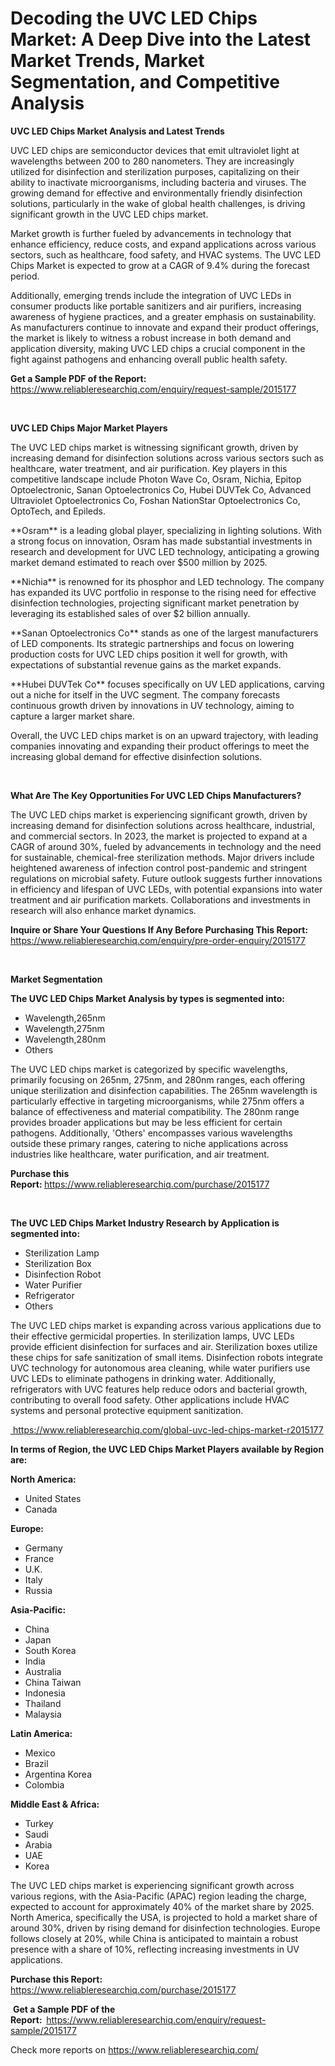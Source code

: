 <p><h1>Decoding the UVC LED Chips Market: A Deep Dive into the Latest Market Trends, Market Segmentation, and Competitive Analysis</h1></p><p><strong>UVC LED Chips Market Analysis and Latest Trends</strong></p>
<p><p>UVC LED chips are semiconductor devices that emit ultraviolet light at wavelengths between 200 to 280 nanometers. They are increasingly utilized for disinfection and sterilization purposes, capitalizing on their ability to inactivate microorganisms, including bacteria and viruses. The growing demand for effective and environmentally friendly disinfection solutions, particularly in the wake of global health challenges, is driving significant growth in the UVC LED chips market. </p><p>Market growth is further fueled by advancements in technology that enhance efficiency, reduce costs, and expand applications across various sectors, such as healthcare, food safety, and HVAC systems. The UVC LED Chips Market is expected to grow at a CAGR of 9.4% during the forecast period. </p><p>Additionally, emerging trends include the integration of UVC LEDs in consumer products like portable sanitizers and air purifiers, increasing awareness of hygiene practices, and a greater emphasis on sustainability. As manufacturers continue to innovate and expand their product offerings, the market is likely to witness a robust increase in both demand and application diversity, making UVC LED chips a crucial component in the fight against pathogens and enhancing overall public health safety.</p></p>
<p><strong>Get a Sample PDF of the Report:&nbsp;</strong> <a href="https://www.reliableresearchiq.com/enquiry/request-sample/2015177?utm_campaign=2267&utm_medium=2&utm_source=Github&utm_content=ia&utm_term=11022025&utm_id=uvc-led-chips">https://www.reliableresearchiq.com/enquiry/request-sample/2015177</a></p>
<p>&nbsp;</p>
<p><strong>UVC LED Chips Major Market Players</strong></p>
<p><p>The UVC LED chips market is witnessing significant growth, driven by increasing demand for disinfection solutions across various sectors such as healthcare, water treatment, and air purification. Key players in this competitive landscape include Photon Wave Co, Osram, Nichia, Epitop Optoelectronic, Sanan Optoelectronics Co, Hubei DUVTek Co, Advanced Ultraviolet Optoelectronics Co, Foshan NationStar Optoelectronics Co, OptoTech, and Epileds.</p><p>**Osram** is a leading global player, specializing in lighting solutions. With a strong focus on innovation, Osram has made substantial investments in research and development for UVC LED technology, anticipating a growing market demand estimated to reach over $500 million by 2025.</p><p>**Nichia** is renowned for its phosphor and LED technology. The company has expanded its UVC portfolio in response to the rising need for effective disinfection technologies, projecting significant market penetration by leveraging its established sales of over $2 billion annually.</p><p>**Sanan Optoelectronics Co** stands as one of the largest manufacturers of LED components. Its strategic partnerships and focus on lowering production costs for UVC LED chips position it well for growth, with expectations of substantial revenue gains as the market expands.</p><p>**Hubei DUVTek Co** focuses specifically on UV LED applications, carving out a niche for itself in the UVC segment. The company forecasts continuous growth driven by innovations in UV technology, aiming to capture a larger market share.</p><p>Overall, the UVC LED chips market is on an upward trajectory, with leading companies innovating and expanding their product offerings to meet the increasing global demand for effective disinfection solutions.</p></p>
<p>&nbsp;</p>
<p><strong>What Are The Key Opportunities For UVC LED Chips Manufacturers?</strong></p>
<p><p>The UVC LED chips market is experiencing significant growth, driven by increasing demand for disinfection solutions across healthcare, industrial, and commercial sectors. In 2023, the market is projected to expand at a CAGR of around 30%, fueled by advancements in technology and the need for sustainable, chemical-free sterilization methods. Major drivers include heightened awareness of infection control post-pandemic and stringent regulations on microbial safety. Future outlook suggests further innovations in efficiency and lifespan of UVC LEDs, with potential expansions into water treatment and air purification markets. Collaborations and investments in research will also enhance market dynamics.</p></p>
<p><strong>Inquire or Share Your Questions If Any Before Purchasing This Report:</strong> <a href="https://www.reliableresearchiq.com/enquiry/pre-order-enquiry/2015177?utm_campaign=2267&utm_medium=2&utm_source=Github&utm_content=ia&utm_term=11022025&utm_id=uvc-led-chips">https://www.reliableresearchiq.com/enquiry/pre-order-enquiry/2015177</a></p>
<p>&nbsp;</p>
<p><strong>Market Segmentation</strong></p>
<p><strong>The UVC LED Chips Market Analysis by types is segmented into:</strong></p>
<p><ul><li>Wavelength,265nm</li><li>Wavelength,275nm</li><li>Wavelength,280nm</li><li>Others</li></ul></p>
<p><p>The UVC LED chips market is categorized by specific wavelengths, primarily focusing on 265nm, 275nm, and 280nm ranges, each offering unique sterilization and disinfection capabilities. The 265nm wavelength is particularly effective in targeting microorganisms, while 275nm offers a balance of effectiveness and material compatibility. The 280nm range provides broader applications but may be less efficient for certain pathogens. Additionally, 'Others' encompasses various wavelengths outside these primary ranges, catering to niche applications across industries like healthcare, water purification, and air treatment.</p></p>
<p><strong>Purchase this Report:&nbsp;</strong><a href="https://www.reliableresearchiq.com/purchase/2015177?utm_campaign=2267&utm_medium=2&utm_source=Github&utm_content=ia&utm_term=11022025&utm_id=uvc-led-chips">https://www.reliableresearchiq.com/purchase/2015177</a></p>
<p>&nbsp;</p>
<p><strong>The UVC LED Chips Market Industry Research by Application is segmented into:</strong></p>
<p><ul><li>Sterilization Lamp</li><li>Sterilization Box</li><li>Disinfection Robot</li><li>Water Purifier</li><li>Refrigerator</li><li>Others</li></ul></p>
<p><p>The UVC LED chips market is expanding across various applications due to their effective germicidal properties. In sterilization lamps, UVC LEDs provide efficient disinfection for surfaces and air. Sterilization boxes utilize these chips for safe sanitization of small items. Disinfection robots integrate UVC technology for autonomous area cleaning, while water purifiers use UVC LEDs to eliminate pathogens in drinking water. Additionally, refrigerators with UVC features help reduce odors and bacterial growth, contributing to overall food safety. Other applications include HVAC systems and personal protective equipment sanitization.</p></p>
<p><a href="https://www.reliableresearchiq.com/global-uvc-led-chips-market-r2015177?utm_campaign=2267&utm_medium=2&utm_source=Github&utm_content=ia&utm_term=11022025&utm_id=uvc-led-chips">&nbsp;https://www.reliableresearchiq.com/global-uvc-led-chips-market-r2015177</a></p>
<p><strong>In terms of Region, the UVC LED Chips Market Players available by Region are:</strong></p>
<p>
    <p> <strong> North America: </strong>
        <ul>
            <li>United States</li>
            <li>Canada</li>
        </ul>
        </p> 
    <p> <strong> Europe: </strong>
        <ul>
            <li>Germany</li>
            <li>France</li>
            <li>U.K.</li>
            <li>Italy</li>
            <li>Russia</li>
        </ul>
        </p> 
    <p> <strong> Asia-Pacific: </strong>
        <ul>
            <li>China</li>
            <li>Japan</li>
            <li>South Korea</li>
            <li>India</li>
            <li>Australia</li>
            <li>China Taiwan</li>
            <li>Indonesia</li>
            <li>Thailand</li>
            <li>Malaysia</li>
        </ul>
        </p> 
    <p> <strong> Latin America: </strong>
        <ul>
            <li>Mexico</li>
            <li>Brazil</li>
            <li>Argentina Korea</li>
            <li>Colombia</li>
        </ul>
        </p> 
    <p> <strong> Middle East & Africa: </strong>
        <ul>
            <li>Turkey</li>
            <li>Saudi</li>
            <li>Arabia</li>
            <li>UAE</li>
            <li>Korea</li>
        </ul>
    </p>
    </p>
<p><p>The UVC LED chips market is experiencing significant growth across various regions, with the Asia-Pacific (APAC) region leading the charge, expected to account for approximately 40% of the market share by 2025. North America, specifically the USA, is projected to hold a market share of around 30%, driven by rising demand for disinfection technologies. Europe follows closely at 20%, while China is anticipated to maintain a robust presence with a share of 10%, reflecting increasing investments in UV applications.</p></p>
<p><strong>Purchase this Report: </strong><a href="https://www.reliableresearchiq.com/purchase/2015177?utm_campaign=2267&utm_medium=2&utm_source=Github&utm_content=ia&utm_term=11022025&utm_id=uvc-led-chips">https://www.reliableresearchiq.com/purchase/2015177</a></p>
<p>&nbsp;<strong>Get a Sample PDF of the Report:&nbsp;&nbsp;</strong><a href="https://www.reliableresearchiq.com/enquiry/request-sample/2015177?utm_campaign=2267&utm_medium=2&utm_source=Github&utm_content=ia&utm_term=11022025&utm_id=uvc-led-chips">https://www.reliableresearchiq.com/enquiry/request-sample/2015177</a></p>
<p><strong></strong></p>
<p>Check more reports on <a href="https://www.reliableresearchiq.com/?utm_campaign=2267&utm_medium=2&utm_source=Github&utm_content=ia&utm_term=11022025&utm_id=uvc-led-chips">https://www.reliableresearchiq.com/</a></p>